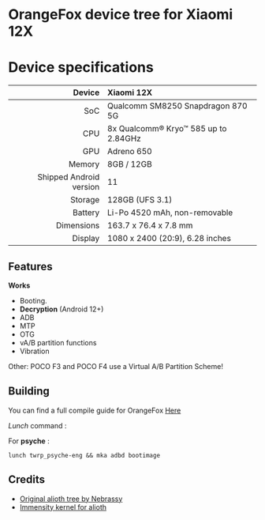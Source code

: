 # OrangeFox device tree for Xiaomi 12X

# Device specifications

| Device       | Xiaomi 12X                                                 |
| -----------: | :----------------------------------------------------------|
| SoC          | Qualcomm SM8250 Snapdragon 870 5G                          |
| CPU          | 8x Qualcomm® Kryo™ 585 up to 2.84GHz                       |
| GPU          | Adreno 650                                                 |
| Memory       | 8GB / 12GB                                                 |
| Shipped Android version | 11                                              |
| Storage      | 128GB  (UFS 3.1)                                           |
| Battery      | Li-Po 4520 mAh, non-removable                              |
| Dimensions   | 163.7 x 76.4 x 7.8 mm                                      |
| Display      | 1080 x 2400 (20:9), 6.28 inches                            |

## Features

**Works**

- Booting.
- **Decryption** (Android 12+)
- ADB
- MTP
- OTG
- vA/B partition functions
- Vibration

Other: POCO F3 and POCO F4 use a Virtual A/B Partition Scheme!

## Building

You can find a full compile guide for OrangeFox [Here](https://wiki.orangefox.tech/en/dev/building)

_Lunch_ command :

For **psyche** :
```
lunch twrp_psyche-eng && mka adbd bootimage
```

## Credits
- [Original alioth tree by Nebrassy](https://github.com/TeamWin/android_device_xiaomi_alioth)
- [Immensity kernel for alioth](https://github.com/PixelPlusUI-Devices/kernel_xiaomi_alioth.git)
